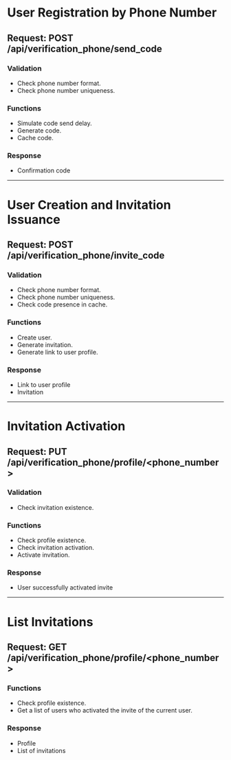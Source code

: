 # User Registration by Phone Number

## Request: POST /api/verification_phone/send_code

### Validation

- Check phone number format.
- Check phone number uniqueness.

### Functions

- Simulate code send delay.
- Generate code.
- Cache code.

### Response

- Confirmation code

---

# User Creation and Invitation Issuance

## Request: POST /api/verification_phone/invite_code

### Validation

- Check phone number format.
- Check phone number uniqueness.
- Check code presence in cache.

### Functions

- Create user.
- Generate invitation.
- Generate link to user profile.

### Response

- Link to user profile
- Invitation

---

# Invitation Activation

## Request: PUT /api/verification_phone/profile/<phone_number>

### Validation

- Check invitation existence.

### Functions

- Check profile existence.
- Check invitation activation.
- Activate invitation.

### Response

- User successfully activated invite

---

# List Invitations

## Request: GET /api/verification_phone/profile/<phone_number>

### Functions

- Check profile existence.
- Get a list of users who activated the invite of the current user.

### Response

- Profile
- List of invitations
